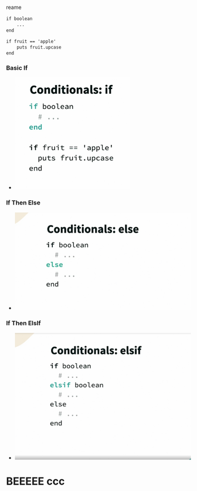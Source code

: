 reame




```
if boolean 
    ...
end 
```

```
if fruit == 'apple'
    puts fruit.upcase
end 
```

### Basic If
* ![image3](./images/image3.png)

### If Then Else
* ![image2](./images/image2.png)

### If Then ElsIf
* ![image1](./images/image1.png)


# BEEEEE ccc